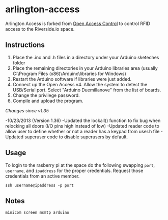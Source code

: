 # arlington-access

Arlington Access is forked from [Open Access Control](https://code.google.com/p/open-access-control/) 
to control RFID access to the Riverside.io space. 

## Instructions

1. Place the .ino and .h files in a directory under your Arduino sketeches folder
2. Place the remaining directories in your Arduino libraries area (usually C:\Program Files (x86)\Arduino\libraries for Windows)
3. Restart the Arduino software if libraries were just added.
4. Connect up the Open Access v4. Allow the system to detect the USB/Serial port. Select "Arduino Duemillanove" from the
list of boards.
5. Change the privilege password.
6. Compile and upload the program.

_Changes since v1.35_

-10/23/2013 (Version 1.36)
-Updated the lockall() function to fix bug when relocking all doors (I/O pins high instead of low)
-Updated reader code to allow user to define whether or not a reader has a keypad from user.h file
-Updated superuser code to disable superusers by default.

## Usage

To login to the rasberry pi at the space do the following swapping
`port`, `username`, and `ipaddress` for the proper credentials. Request
those credentials from an active member.

```
ssh username@ipaddress -p port
```

## Notes

```
minicom screen msmtp arduino
```
